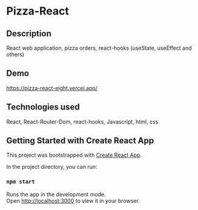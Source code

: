 # Pizza-React

## Description
React web application, pizza orders, react-hooks (useState, useEffect and others)

## Demo
https://pizza-react-eight.vercel.app/

## Technologies used
React, React-Router-Dom, react-hooks, Javascript, html, css


## Getting Started with Create React App
This project was bootstrapped with [Create React App](https://github.com/facebook/create-react-app).

In the project directory, you can run:
### `npm start`
Runs the app in the development mode.\
Open [http://localhost:3000](http://localhost:3000) to view it in your browser.
